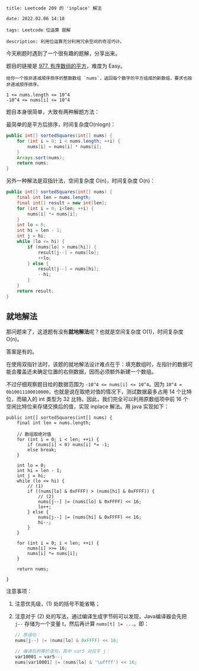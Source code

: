 ```

title: Leetcode 209 的 'inplace' 解法

date: 2022.02.06 14:18

tags: Leetcode 位运算 题解

description: 利用位运算充分利用冗余空间的奇淫巧计。

```

今天刷题时遇到了一个很有趣的题解，分享出来。

题目的链接是 [977. 有序数组的平方](https://leetcode-cn.com/problems/squares-of-a-sorted-array/)，难度为 Easy。

```
给你一个按非递减顺序排序的整数数组 `nums`，返回每个数字的平方组成的新数组，要求也按非递减顺序排序。

1 <= nums.length <= 10^4
-10^4 <= nums[i] <= 10^4
```

题目本身很简单，大致有两种解题方法：

最简单的是平方后排序，时间复杂度O(nlogn)：

```java
public int[] sortedSquares(int[] nums) {
    for (int i = 0; i < nums.length; ++i) {
        nums[i] = nums[i] * nums[i];
    }
    Arrays.sort(nums);
    return nums;
}
```

另外一种解法是双指针法，空间复杂度 O(n)，时间复杂度 O(n)：

```java
public int[] sortedSquares(int[] nums) {
    final int len = nums.length;
    final int[] result = new int[len];
    for (int i = 0; i<len; ++i) {
        nums[i] *= nums[i];
    }
    int lo = 0;
    int hi = len - 1;
    int j = hi;
    while (lo <= hi) {
        if (nums[lo] > nums[hi]) {
            result[j--] = nums[lo];
            ++lo;
        } else {
            result[j--] = nums[hi];
            --hi;
        } 
    }
    return result;
}
```

## 就地解法

那问题来了，这道题有没有**就地解法**呢？也就是空间复杂度 O(1)，时间复杂度 O(n)。

答案是有的。

在使用双指针法时，该题的就地解法设计难点在于：填充数组时，左指针的数据可能会覆盖还未确定位置的右侧数据，因而必须额外新建一个数组。

不过仔细观察题目给的数据范围为 `-10^4 <= nums[i] <= 10^4`。因为 `10^4 = 0b10011100010000`，也就是说在取绝对值的情况下，测试数据最多占用 14 个比特位，而输入的 int 类型为 32 比特。因此，我们完全可以利用原数组项中前 16 个空闲比特位来存储交换后的值，实现 inplace 解法。用 java 实现如下：

```
public int[] sortedSquares(int[] nums) {
    final int len = nums.length;

    // 数组取绝对值
    for (int i = 0; i < len; ++i) {
        if (nums[i] < 0) nums[i] *= -1;
        else break;
    }

    int lo = 0;
    int hi = len - 1;
    int j = hi;
    while (lo <= hi) {
        // (1)
        if ((nums[lo] & 0xFFFF) > (nums[hi] & 0xFFFF)) {
            // (2)
            nums[j--] |= (nums[lo] & 0xFFFF) << 16;
            lo++;
        } else {
            nums[j--] |= (nums[hi] & 0xFFFF) << 16;
            hi--;
        }
    }

    for (int i = 0; i < len; ++i) {
        nums[i] >>= 16;
        nums[i] *= nums[i];
    }

    return nums;

}
```

注意事项：
1. 注意优先级，(1) 处的括号不能省略；

2. 注意对于 (2) 处的写法，通过编译生成字节码可以发现，Java编译器会先把 `j--` 存储为一个变量 t，然后再计算 `nums[t] |= ...`。即：

   ```java
   // 原语句：
   nums[j--] |= (nums[lo] & 0xFFFF) << 16;
   
   // 编译后的等价语句，其中 var5 对应于 j：
   var10001 = var5--;
   nums[var10001] |= (nums[lo] & '\uffff') << 16;
   ```

   

